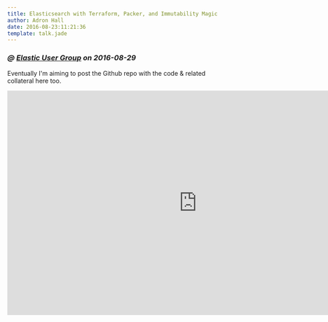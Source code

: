 ```yaml
---
title: Elasticsearch with Terraform, Packer, and Immutability Magic
author: Adron Hall
date: 2016-08-23:11:21:36
template: talk.jade
---
```

### *@ [Elastic User Group](https://www.meetup.com/The-Portland-Elasticsearch-Meetup-Group/events/228010912/?action=edit) on 2016-08-29*

Eventually I'm aiming to post the Github repo with the code & related collateral here too.

<iframe src="https://docs.google.com/presentation/d/1z8UYE7KCP7n8tmlCTk4DoHTzTGPlpijahXS8Fq-rP74/embed?start=true&loop=false&delayms=3000" frameborder="0" width="864" height="512" allowfullscreen="true" mozallowfullscreen="true" webkitallowfullscreen="true"></iframe>
